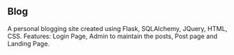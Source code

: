 Blog
--------------
A personal blogging site created using Flask, SQLAlchemy, JQuery, HTML, CSS. 
Features: Login Page, Admin to maintain the posts, Post page and Landing Page.
